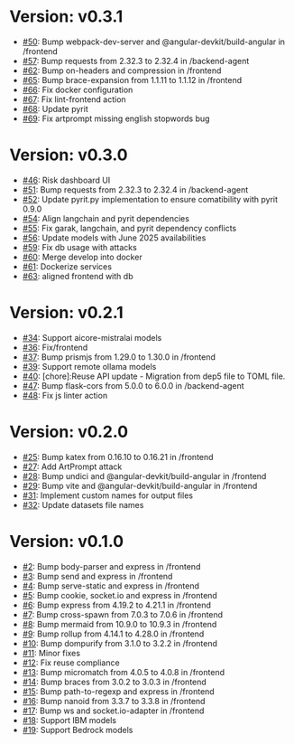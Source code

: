 # Version: v0.3.1

* [#50](https://github.com/SAP/STARS/pull/50): Bump webpack-dev-server and @angular-devkit/build-angular in /frontend
* [#57](https://github.com/SAP/STARS/pull/57): Bump requests from 2.32.3 to 2.32.4 in /backend-agent
* [#62](https://github.com/SAP/STARS/pull/62): Bump on-headers and compression in /frontend
* [#65](https://github.com/SAP/STARS/pull/65): Bump brace-expansion from 1.1.11 to 1.1.12 in /frontend
* [#66](https://github.com/SAP/STARS/pull/66): Fix docker configuration
* [#67](https://github.com/SAP/STARS/pull/67): Fix lint-frontend action
* [#68](https://github.com/SAP/STARS/pull/68): Update pyrit
* [#69](https://github.com/SAP/STARS/pull/69): Fix artprompt missing english stopwords bug


# Version: v0.3.0

* [#46](https://github.com/SAP/STARS/pull/46): Risk dashboard UI
* [#51](https://github.com/SAP/STARS/pull/51): Bump requests from 2.32.3 to 2.32.4 in /backend-agent
* [#52](https://github.com/SAP/STARS/pull/52): Update pyrit.py implementation to ensure comatibility with pyrit 0.9.0
* [#54](https://github.com/SAP/STARS/pull/54): Align langchain and pyrit dependencies
* [#55](https://github.com/SAP/STARS/pull/55): Fix garak, langchain, and pyrit dependency conflicts
* [#56](https://github.com/SAP/STARS/pull/56): Update models with June 2025 availabilities
* [#59](https://github.com/SAP/STARS/pull/59): Fix db usage with attacks
* [#60](https://github.com/SAP/STARS/pull/60): Merge develop into docker
* [#61](https://github.com/SAP/STARS/pull/61): Dockerize services
* [#63](https://github.com/SAP/STARS/pull/63): aligned frontend with db


# Version: v0.2.1

* [#34](https://github.com/SAP/STARS/pull/34): Support aicore-mistralai models
* [#36](https://github.com/SAP/STARS/pull/36): Fix/frontend
* [#37](https://github.com/SAP/STARS/pull/37): Bump prismjs from 1.29.0 to 1.30.0 in /frontend
* [#39](https://github.com/SAP/STARS/pull/39): Support remote ollama models
* [#40](https://github.com/SAP/STARS/pull/40): [chore]:Reuse API update - Migration from dep5 file to TOML file.
* [#47](https://github.com/SAP/STARS/pull/47): Bump flask-cors from 5.0.0 to 6.0.0 in /backend-agent
* [#48](https://github.com/SAP/STARS/pull/48): Fix js linter action


# Version: v0.2.0

* [#25](https://github.com/SAP/STARS/pull/25): Bump katex from 0.16.10 to 0.16.21 in /frontend
* [#27](https://github.com/SAP/STARS/pull/27): Add ArtPrompt attack
* [#28](https://github.com/SAP/STARS/pull/28): Bump undici and @angular-devkit/build-angular in /frontend
* [#29](https://github.com/SAP/STARS/pull/29): Bump vite and @angular-devkit/build-angular in /frontend
* [#31](https://github.com/SAP/STARS/pull/31): Implement custom names for output files
* [#32](https://github.com/SAP/STARS/pull/32): Update datasets file names


# Version: v0.1.0

* [#2](https://github.com/SAP/STARS/pull/2): Bump body-parser and express in /frontend
* [#3](https://github.com/SAP/STARS/pull/3): Bump send and express in /frontend
* [#4](https://github.com/SAP/STARS/pull/4): Bump serve-static and express in /frontend
* [#5](https://github.com/SAP/STARS/pull/5): Bump cookie, socket.io and express in /frontend
* [#6](https://github.com/SAP/STARS/pull/6): Bump express from 4.19.2 to 4.21.1 in /frontend
* [#7](https://github.com/SAP/STARS/pull/7): Bump cross-spawn from 7.0.3 to 7.0.6 in /frontend
* [#8](https://github.com/SAP/STARS/pull/8): Bump mermaid from 10.9.0 to 10.9.3 in /frontend
* [#9](https://github.com/SAP/STARS/pull/9): Bump rollup from 4.14.1 to 4.28.0 in /frontend
* [#10](https://github.com/SAP/STARS/pull/10): Bump dompurify from 3.1.0 to 3.2.2 in /frontend
* [#11](https://github.com/SAP/STARS/pull/11): Minor fixes
* [#12](https://github.com/SAP/STARS/pull/12): Fix reuse compliance
* [#13](https://github.com/SAP/STARS/pull/13): Bump micromatch from 4.0.5 to 4.0.8 in /frontend
* [#14](https://github.com/SAP/STARS/pull/14): Bump braces from 3.0.2 to 3.0.3 in /frontend
* [#15](https://github.com/SAP/STARS/pull/15): Bump path-to-regexp and express in /frontend
* [#16](https://github.com/SAP/STARS/pull/16): Bump nanoid from 3.3.7 to 3.3.8 in /frontend
* [#17](https://github.com/SAP/STARS/pull/17): Bump ws and socket.io-adapter in /frontend
* [#18](https://github.com/SAP/STARS/pull/18): Support IBM models
* [#19](https://github.com/SAP/STARS/pull/19): Support Bedrock models
